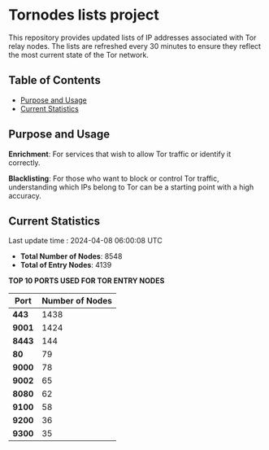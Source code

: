 # Tornodes lists project

This repository provides updated lists of IP addresses associated with Tor relay nodes. The lists are refreshed every 30 minutes to ensure they reflect the most current state of the Tor network.

## Table of Contents

- [Purpose and Usage](#purpose-and-usage)
- [Current Statistics](#current-statistics)


## Purpose and Usage

**Enrichment**: For services that wish to allow Tor traffic or identify it correctly.

**Blacklisting**: For those who want to block or control Tor traffic, understanding which IPs belong to Tor can be a starting point with a high accuracy.

## Current Statistics

Last update time : 2024-04-08 06:00:08 UTC

- **Total Number of Nodes**: 8548
- **Total of Entry Nodes**: 4139

**TOP 10 PORTS USED FOR TOR ENTRY NODES**

| **Port** | **Number of Nodes** |
|------|-----------------|
| **443**   | 1438  |
| **9001**   | 1424  |
| **8443**   | 144  |
| **80**   | 79  |
| **9000**   | 78  |
| **9002**   | 65  |
| **8080**   | 62  |
| **9100**   | 58  |
| **9200**   | 36  |
| **9300**   | 35  |

